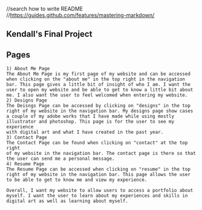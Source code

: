 //search how to write README
//https://guides.github.com/features/mastering-markdown/

## Kendall's Final Project

## Pages
    1) About Me Page
    The About Me Page is my first page of my website and can be accessed
    when clicking on the "about me" in the top right in the navigation bar. This page gives a little bit of insight of who I am. I want the user to open my website and be able to get to know a little bit about me. I also want the user to feel welcomed when entering my website.
    2) Designs Page
    The Deisngs Page can be accessed by clicking on "designs" in the top
    right of my website in the navigation bar. My designs page show cases
    a couple of my adobe works that I have made while using mostly illustrator and photoshop. This page is for the user to see my experience
    with digital art and what I have created in the past year.
    3) Contact Page
    The Contact Page can be found when clicking on "contact" at the top right
    of my website in the navigation bar. The contact page is there so that 
    the user can send me a personal message.
    4) Resume Page
    The Resume Page can be accessed when clicking on "resume" in the top right of my website in the navigation bar. This page allows the user
    to be able to get to know me and view my experience.

    Overall, I want my website to allow users to access a portfolio about myself. I want the user to learn about my experiences and skills in digital art as well as learning about myself.

